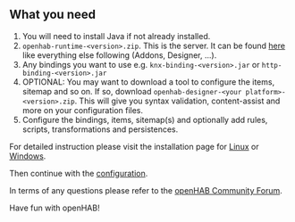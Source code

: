 ## What you need

1. You will need to install Java if not already installed. 
1. `openhab-runtime-<version>.zip`. This is the server. It can be found [here](http://www.openhab.org/downloads.html) like everything else following (Addons, Designer, ...).
1. Any bindings you want to use e.g.  `knx-binding-<version>.jar` or `http-binding-<version>.jar`
1. OPTIONAL: You may want to download a tool to configure the items, sitemap and so on. If so, download `openhab-designer-<your platform>-<version>.zip`. This will give you syntax validation, content-assist and more on your configuration files.
1. Configure the bindings, items, sitemap(s) and optionally add rules, scripts, transformations and persistences. 

For detailed instruction please visit the installation page for [Linux](https://github.com/openhab/openhab/wiki/Linux---OS-X) or [Windows](https://github.com/openhab/openhab/wiki/Windows).

Then continue with the [configuration](https://github.com/openhab/openhab/wiki/Configuring-the-openHAB-runtime). 

In terms of any questions please refer to the [openHAB Community Forum](https://community.openhab.org/c/setup-configuration-and-use).

Have fun with openHAB!


